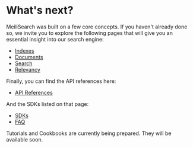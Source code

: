 # What's next?

MeiliSearch was built on a few core concepts. If you haven't already done so, we invite you to explore the following pages that will give you an essential insight into our search engine:
- [Indexes](/guides/main_concepts/indexes.md)
- [Documents](/guides/main_concepts/documents.md)
- [Search](/guides/main_concepts/search.md)
- [Relevancy](/guides/main_concepts/search.md)

Finally, you can find the API references here:
- [API References](/references/README.md)

And the SDKs listed on that page:
- [SDKs](/resources/sdks.md)
- [FAQ](/resources/faq.md)

Tutorials and Cookbooks are currently being prepared. They will be available soon.
